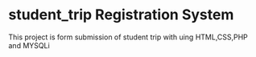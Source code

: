 # student_trip Registration System 
This project is form submission of student trip with uing HTML,CSS,PHP and MYSQLi
